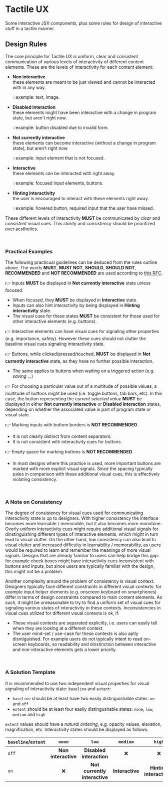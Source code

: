 # Tactile UX
Some interactive JSX components, plus some rules for design of interactive stuff in a tactile manner.

## Design Rules

The core principle for Tactile UX is uniform, clear and consistent communication of various levels of interactivity of different content elements. These are the levels of interactivity for each content element:

- **Non interactive** \
  these elements are meant to be just viewed and cannot be interacted with in any way.

  💡example: text, image.


- **Disabled interaction** \
  these elements might have been interactive with a change in program state, but aren't right now.
  
  💡example: button disabled due to invalid form.


- **Not currently interactive** \
  these elements can become interactive (without a change in program state), but aren't right now.
  
  💡example: input element that is not focused.


- **Interactive** \
  these elements can be interacted with right away.
  
  💡example: focused input elements, buttons.


- **Hinting interactivity** \
  the user is encouraged to interact with these elements right away.
  
  💡example: hovered button, required input that the user have missed.


These different levels of interactivity **MUST** be communicated by _clear_ and _consistent_ visual cues. This _clarity_ and _consistency_ should be prioritized over aesthetics.

<br>

### Practical Examples

The following practicual guidelines can be deduced from the rules outline above. The words **MUST**, **MUST NOT**, **SHOULD**, **SHOULD NOT**, **RECOMMENDED** and **NOT RECOMMENDED** are used according to [this RFC](https://tools.ietf.org/html/rfc2119).

👉 Inputs **MUST** be displayed in **Not currently interactive** state unless focused.
  - When focused, they **MUST** be displayed in **Interactive** state.
  - Inputs can also hint interactivity by being displayed in **Hinting interactivity** state.
  - The visual cues for these states **MUST** be consistent for those used for other interactive elements (e.g. buttons).

👉 Interactive elements can have visual cues for signaling other properties (e.g. importance, safety). However these cues should not clutter the baseline visual cues signaling interactivity state.

👉 Buttons, while clicked/pressed/touched, **MUST** be displayed in **Not currently interactive** state, as they have no further possible interaction.
  - The same applies to buttons when waiting on a triggered action (e.g. _saving ..._)

👉 For choosing a particular value out of a multitude of possible values, a multitude of buttons might be used (i.e. toggle buttons, tab bars, etc). In this case, the button representing the _current selected value_ **MUST** be displayed in either **Not currently interactive** or **Disabled interaction** states, depending on whether the associated value is part of program state or visual state.

👉 Marking inputs with bottom borders is **NOT RECOMMENDED**.
  - It is not clearly distinct from content separators.
  - It is not consistent with interactivity cues for buttons.
  
👉 Empty space for marking buttons is **NOT RECOMMENDED**.
  - In most designs where this practice is used, more important buttons are marked with more explicit visual signals. Since the spacing typically pales in comparison with these additional visual cues, this is effectively violating consistency.
  
<br>

### A Note on Consistency

The degree of consistency for visual cues used for communicating interactivity state is up to designers. With higher consistency the interface becomes more learnable / memorable, but it also becomes more monotone. Overly uniform interactivity cues might require additional visual signals for dinstinguishing different types of interactive elements, which might in turn lead to visual clutter. On the other hand, low consistency can also lead to visual clutter and increased difficulty in learnability / memorability, as users would be required to learn and remember the meanings of more visual signals. Designs that are already familiar to users can help bridge this gap: for example check boxes might have interactivity cues inconsistent with buttons and inputs, but since users are typically familiar with the design, this might not be a problem.

Another complexity around the problem of consistency is visual context. Designers typically face different constraints in different visual contexts: for example input helper elements (e.g. onscreen keyboard on smartphones) differ in terms of design constraints compared to main content elements. As such, it might be unreasonable to try to find a uniform set of visual cues for signaling various states of interactivity in these contexts. Inconsistencies in visual cues utilized for different visual contexts is ok, if:

- These visual contexts are separated explicitly, i.e. users can easily tell when they are looking at a different context.
- The user mind-set / use-case for these contexts is also aptly disntiguished. For example users do not typically intent to read on-screen keyboards, so readability and dinstinction between interactive and non-interactive elements gets a lower priority.

<br>

### A Solution Template

It is recommended to use two independent visual properties for visual signaling of interactivity state: `baseline` and `extent`:
- `baseline` should be at least have two easily distinguishable states: `on` and `off`
- `extent` should be at least four easily distingushable states: `none`, `low`, `medium` and `high`

`extent` values should have a _natural ordering_, e.g. opacity values, elevation, magnification, etc. Interactivity states should be displayed as follows:

`baseline`/`extent` | `none`              | `low`                         | `medium`        | `high`
------------------- | :-----------------: | :---------------------------: | :-------------: | :----:
`off`               | **Non interactive** | **Disabled interaction**      | ❌              | ❌
`on`                | ❌                  | **Not currently interactive** | **Interactive** | **Hinting interactivity**
